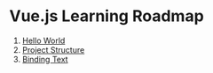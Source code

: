 # Vue.js Learning Roadmap

1. [Hello World](https://github.com/saad6742988/VUE/tree/36291704228c2ec76930769c7b089c33d010f4f0/hello-world)
1. [Project Structure](https://github.com/saad6742988/VUE/tree/36291704228c2ec76930769c7b089c33d010f4f0/File%20Structure)
1. [Binding Text](https://github.com/saad6742988/VUE/tree/main/3.%20Binding%20Text)